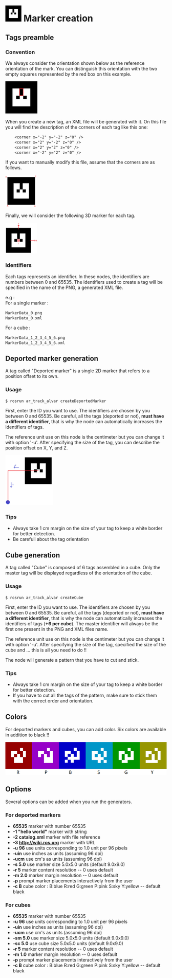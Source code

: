 # <img src="readme_images/MarkerData_0.png" width="50"> Marker creation


## Tags preamble

### Convention
We always consider the orientation shown below as the reference orientation of the mark. You can distinguish this orientation with the two empty squares represented by the red box on this example.

<img src="readme_images/MarkerRef.png" width="100">

When you create a new tag, an XML file will be generated with it. On this file you will find the description of the corners of each tag like this one:
```
    <corner x="-2" y="-2" z="0" />
    <corner x="2" y="-2" z="0" />
    <corner x="2" y="2" z="0" />
    <corner x="-2" y="2" z="0" />
```
If you want to manually modify this file, assume that the corners are as follows.

<img src="readme_images/corners.png" width="100">

Finally, we will consider the following 3D marker for each tag.

<img src="readme_images/MarkerAxes.png" width="100">

### Identifiers
Each tags represents an identifier. In these nodes, the identifiers are numbers between 0 and 65535.
The identifiers used to create a tag will be specified in the name of the PNG, a generated XML file.

e.g :    
For a single marker :    
```
MarkerData_0.png
MarkerData_0.xml
```
For a cube :
```
MarkerData_1_2_3_4_5_6.png
MarkerData_1_2_3_4_5_6.xml
```

## Deported marker generation
A tag called "Deported marker" is a single 2D marker that refers to a position offset to its own.

### Usage
```
$ rosrun ar_track_alvar createDeportedMarker
```
First, enter the ID you want to use. The identifiers are chosen by you between 0 and 65535. Be careful, all the tags (deported or not), **must have a different identifier**, that is why the node can automatically increases the identifiers of tags.

The reference unit use on this node is the centimeter but you can change it with option '-u'.
After specifying the size of the tag, you can describe the position offset on X, Y, and Z.

<img src="readme_images/MarkerFlagExample.png" width="150">

### Tips
- Always take 1 cm margin on the size of your tag to keep a white border for better detection.
- Be carefull about the tag orientation

## Cube generation
A tag called "Cube" is composed of 6 tags assembled in a cube. Only the master tag will be displayed regardless of the orientation of the cube.

### Usage
```
$ rosrun ar_track_alvar createCube
```
First, enter the ID you want to use. The identifiers are chosen by you between 0 and 65535. Be careful, all the tags (deported or not), **must have a different identifier**, that is why the node can automatically increases the identifiers of tags (**+6 per cube**). The master identifier will always be the first one present in the PNG and XML files name.

The reference unit use on this node is the centimeter but you can change it with option '-u'.
After specifying the size of the tag, specified the size of the cube and ... this is all you need to do !!

The node will generate a pattern that you have to cut and stick.
### Tips
- Always take 1 cm margin on the size of your tag to keep a white border for better detection.
- If you have to cut all the tags of the pattern, make sure to stick them with the correct order and orientation.

## Colors

For deported markers and cubes, you can add color. Six colors are available in addition to black !!

<img src="readme_images/colors.png" width="600">

## Options

Several options can be added when you run the generators.

### For deported markers

 - **65535**                    marker with number 65535
 - **-1 \"hello world\"**       marker with string
 - **-2 catalog.xml**           marker with file reference
 - **-3 http://wiki.ros.org**   marker with URL
 - **-u 96**                    use units corresponding to 1.0 unit per 96 pixels
 - **-uin**                     use inches as units (assuming 96 dpi)
 - **-ucm**                     use cm's as units (assuming 96 dpi) <default>
 - **-s 5.0**                   use marker size 5.0x5.0 units (default 9.0x9.0)
 - **-r 5**                     marker content resolution -- 0 uses default
 - **-m 2.0**                   marker margin resolution -- 0 uses default
 - **-p**                     prompt marker placements interactively from the user
 - **-c B**                    cube color :  B:blue R:red G:green P:pink S:sky Y:yellow -- default black

### For cubes

 - **65535**                    marker with number 65535
 - **-u 96**                    use units corresponding to 1.0 unit per 96 pixels
 - **-uin**                     use inches as units (assuming 96 dpi)
 - **-ucm**                     use cm's as units (assuming 96 dpi) <default>
 - **-sm 5.0**                  use marker size 5.0x5.0 units (default 9.0x9.0)
 - **-sc 5.0**                  use cube size 5.0x5.0 units (default 9.0x9.0)
 - **-r 5**                     marker content resolution -- 0 uses default
 - **-m 1.0**                   marker margin resolution -- 0 uses default
 - **-p**                       prompt marker placements interactively from the user
 - **-c B**                     cube color :  B:blue R:red G:green P:pink S:sky Y:yellow -- default black
